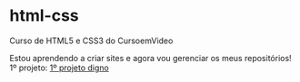 # html-css
 Curso de HTML5 e CSS3 do CursoemVideo

 Estou aprendendo a criar sites e agora vou gerenciar os meus repositórios!
1º projeto:
<a href= "https://imp41.github.io/html-css/exercícios/desafio005"> 1º projeto digno </a>
